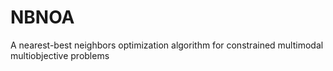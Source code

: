 # NBNOA
A nearest-best neighbors optimization algorithm for constrained multimodal multiobjective problems
